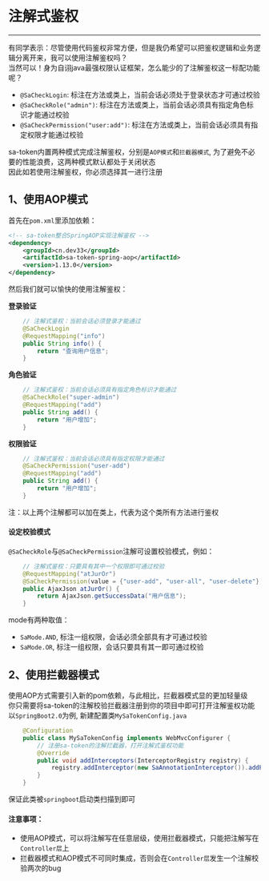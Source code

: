 # 注解式鉴权
--- 

有同学表示：尽管使用代码鉴权非常方便，但是我仍希望可以把鉴权逻辑和业务逻辑分离开来，我可以使用注解鉴权吗？<br>
当然可以！身为自诩java最强权限认证框架，怎么能少的了注解鉴权这一标配功能呢？

- `@SaCheckLogin`: 标注在方法或类上，当前会话必须处于登录状态才可通过校验
- `@SaCheckRole("admin")`: 标注在方法或类上，当前会话必须具有指定角色标识才能通过校验
- `@SaCheckPermission("user:add")`: 标注在方法或类上，当前会话必须具有指定权限才能通过校验

sa-token内置两种模式完成注解鉴权，分别是`AOP模式`和`拦截器模式`, 为了避免不必要的性能浪费，这两种模式默认都处于关闭状态 <br>
因此如若使用注解鉴权，你必须选择其一进行注册


## 1、使用AOP模式

首先在`pom.xml`里添加依赖：

``` xml 
<!-- sa-token整合SpringAOP实现注解鉴权 -->
<dependency>
	<groupId>cn.dev33</groupId>
	<artifactId>sa-token-spring-aop</artifactId>
	<version>1.13.0</version>
</dependency>
```

然后我们就可以愉快的使用注解鉴权：

**登录验证**

``` java 
	// 注解式鉴权：当前会话必须登录才能通过 
	@SaCheckLogin						
	@RequestMapping("info")
	public String info() {
		return "查询用户信息";
	}
```

**角色验证**

``` java 
	// 注解式鉴权：当前会话必须具有指定角色标识才能通过 
	@SaCheckRole("super-admin")		
	@RequestMapping("add")
	public String add() {
		return "用户增加";
	}
```

**权限验证**

``` java 
	// 注解式鉴权：当前会话必须具有指定权限才能通过 
	@SaCheckPermission("user-add")		
	@RequestMapping("add")
	public String add() {
		return "用户增加";
	}
```

注：以上两个注解都可以加在类上，代表为这个类所有方法进行鉴权


#### 设定校验模式
`@SaCheckRole`与`@SaCheckPermission`注解可设置校验模式，例如：
``` java
	// 注解式鉴权：只要具有其中一个权限即可通过校验 
	@RequestMapping("atJurOr")
	@SaCheckPermission(value = {"user-add", "user-all", "user-delete"}, mode = SaMode.OR)		
	public AjaxJson atJurOr() {
		return AjaxJson.getSuccessData("用户信息");
	}
```


mode有两种取值：
- `SaMode.AND`, 标注一组权限，会话必须全部具有才可通过校验
- `SaMode.OR`, 标注一组权限，会话只要具有其一即可通过校验



## 2、使用拦截器模式
使用AOP方式需要引入新的pom依赖，与此相比，拦截器模式显的更加轻量级  <br>
你只需要将sa-token的注解校验拦截器注册到你的项目中即可打开注解鉴权功能 <br>
以`SpringBoot2.0`为例, 新建配置类`MySaTokenConfig.java` 

``` java
	@Configuration
	public class MySaTokenConfig implements WebMvcConfigurer {
		// 注册sa-token的注解拦截器，打开注解式鉴权功能 
		@Override
		public void addInterceptors(InterceptorRegistry registry) {
			registry.addInterceptor(new SaAnnotationInterceptor()).addPathPatterns("/**");	
		}
	}
```
保证此类被`springboot`启动类扫描到即可


#### 注意事项：
- 使用AOP模式，可以将注解写在任意层级，使用拦截器模式，只能把注解写在`Controller层`上 <br>
- 拦截器模式和AOP模式不可同时集成，否则会在`Controller层`发生一个注解校验两次的bug









